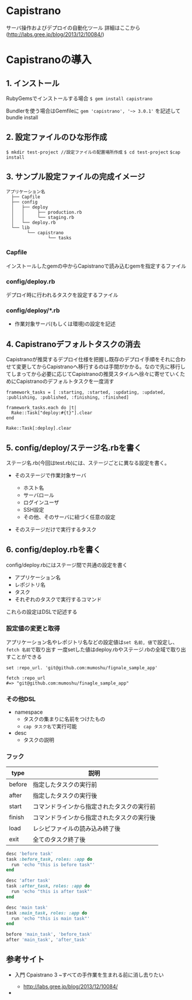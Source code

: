 Capistrano
==========================
サーバ操作およびデプロイの自動化ツール
詳細はここから(http://labs.gree.jp/blog/2013/12/10084/)

# Capistranoの導入
## 1. インストール
RubyGemsでインストールする場合
`$ gem install capistrano`

Bundlerを使う場合はGemfileに
`gem 'capistrano', '~> 3.0.1'`
を記述してbundle install

## 2. 設定ファイルのひな形作成
`$ mkdir test-project //設定ファイルの配置場所作成`
`$ cd test-project`
`$cap install`

## 3. サンプル設定ファイルの完成イメージ

```
アプリケーション名
  ├── Capfile
  ├── config
  │   ├── deploy
  │   │     ├── production.rb
  │   │     └── staging.rb
  │   └── deploy.rb
  └── lib
        └── capistrano
                └── tasks
```

### Capfile
インストールしたgemの中からCapistranoで読み込むgemを指定するファイル

### config/deploy.rb
デプロイ時に行われるタスクを設定するファイル

### config/deploy/*.rb
* 作業対象サーバ(もしくは環境)の設定を記述



## 4. Capistranoデフォルトタスクの消去
Capistranoが推奨するデプロイ仕様を把握し既存のデプロイ手順をそれに合わせて変更してからCapistranoへ移行するのは手間がかかる。なので先に移行してしまってから必要に応じてCapistranoの推奨スタイルへ徐々に寄せていくためにCapistranoのデフォルトタスクを一度消す
```
framework_tasks = [ :starting, :started, :updating, :updated, :publishing, :published, :finishing, :finished]

framework_tasks.each do |t|
  Rake::Task["deploy:#{t}"].clear
end

Rake::Task[:deploy].clear
```
## 5. config/deploy/ステージ名.rbを書く
ステージ名.rb(今回はtest.rb)には、ステージごとに異なる設定を書く。
* そのステージで作業対象サーバ
  * ホスト名
  * サーバロール
  * ログインユーザ
  * SSH設定
  * その他、そのサーバに紐づく任意の設定


* そのステージだけで実行するタスク

## 6. config/deploy.rbを書く
config/deploy.rbにはステージ間で共通の設定を書く
* アプリケーション名
* レポジトリ名
* タスク
* それぞれのタスクで実行するコマンド

これらの設定はDSLで記述する

### 設定値の変更と取得

アプリケーション名やレポジトリ名などの設定値は`set 名前, 値`で設定し、`fetch 名前`で取り出す
一度setした値はdeploy.rbやステージ.rbの全域で取り出すことができる
```
set :repo_url. 'git@github.com:mumoshu/fignale_sample_app'

fetch :repo_url
#=> "git@github.com:mumoshu/finagle_sample_app"
```

### その他DSL

- namespace
  - タスクの集まりに名前をつけたもの
  - `cap タスク名`で実行可能
- desc
  - タスクの説明

### フック

|type|説明|
|---|---|
|before|指定したタスクの実行前|
|after|指定したタスクの実行後|
|start|コマンドラインから指定されたタスクの実行前|
|finish|コマンドラインから指定されたタスクの実行後|
|load|レシピファイルの読み込み終了後|
|exit|全てのタスク終了後|

```ruby
desc 'before task'
task :before_task, roles: :app do
  run 'echo "this is before task"'
end

desc 'after task'
task :after_task, roles: :app do
  run 'echo "this is after task"'
end

desc 'main task'
task :main_task, roles: :app do
  run 'echo "this is main task"'
end

before 'main_task', 'before_task'
after 'main_task', 'after_task'
```









## 参考サイト
* 入門 Cpaistrano 3 ~すべての手作業を生まれる前に消し去りたい
  * http://labs.gree.jp/blog/2013/12/10084/

*
